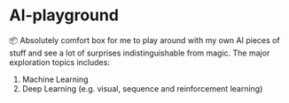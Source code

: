# AI-playground
📦 Absolutely comfort box for me to play around with my own AI pieces of stuff and see a lot of surprises indistinguishable from magic. The major exploration topics includes:

1. Machine Learning
2. Deep Learning (e.g. visual, sequence and reinforcement learning)
